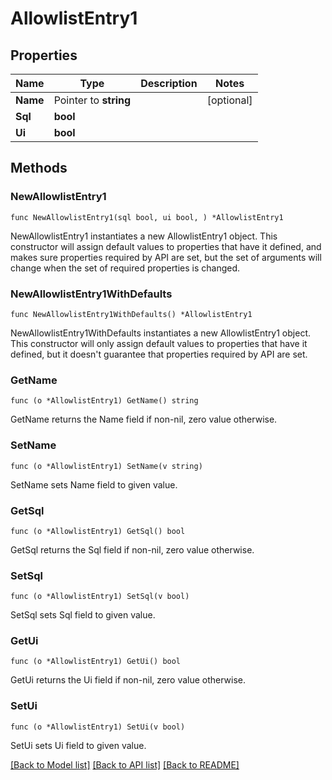 # AllowlistEntry1

## Properties

Name | Type | Description | Notes
------------ | ------------- | ------------- | -------------
**Name** | Pointer to **string** |  | [optional] 
**Sql** | **bool** |  | 
**Ui** | **bool** |  | 

## Methods

### NewAllowlistEntry1

`func NewAllowlistEntry1(sql bool, ui bool, ) *AllowlistEntry1`

NewAllowlistEntry1 instantiates a new AllowlistEntry1 object.
This constructor will assign default values to properties that have it defined,
and makes sure properties required by API are set, but the set of arguments
will change when the set of required properties is changed.

### NewAllowlistEntry1WithDefaults

`func NewAllowlistEntry1WithDefaults() *AllowlistEntry1`

NewAllowlistEntry1WithDefaults instantiates a new AllowlistEntry1 object.
This constructor will only assign default values to properties that have it defined,
but it doesn't guarantee that properties required by API are set.

### GetName

`func (o *AllowlistEntry1) GetName() string`

GetName returns the Name field if non-nil, zero value otherwise.

### SetName

`func (o *AllowlistEntry1) SetName(v string)`

SetName sets Name field to given value.

### GetSql

`func (o *AllowlistEntry1) GetSql() bool`

GetSql returns the Sql field if non-nil, zero value otherwise.

### SetSql

`func (o *AllowlistEntry1) SetSql(v bool)`

SetSql sets Sql field to given value.

### GetUi

`func (o *AllowlistEntry1) GetUi() bool`

GetUi returns the Ui field if non-nil, zero value otherwise.

### SetUi

`func (o *AllowlistEntry1) SetUi(v bool)`

SetUi sets Ui field to given value.


[[Back to Model list]](../README.md#documentation-for-models) [[Back to API list]](../README.md#documentation-for-api-endpoints) [[Back to README]](../README.md)


